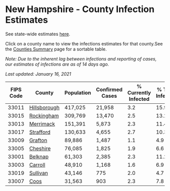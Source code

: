 # New Hampshire - County Infection Estimates

See state-wide estimates [here](/infections/us-nh).

Click on a county name to view the infections estimates for that county.See the [Counties Summary](/infections/summary-counties) page for a sortable table.

*Note: Due to the inherent lag between infections and reporting of cases, our estimates of infections are as of 14 days ago.*

*Last updated: January 16, 2021*

|   FIPS Code |                       County |   Population |   Confirmed Cases |   % Currently Infected |   % Total Infected |
|-------------|------------------------------|--------------|-------------------|------------------------|--------------------|
|       33011 | [Hillsborough](hillsborough) |      417,025 |            21,958 |                    3.2 |               15.9 |
|       33015 |     [Rockingham](rockingham) |      309,769 |            13,470 |                    2.5 |               13.2 |
|       33013 |       [Merrimack](merrimack) |      151,391 |             5,873 |                    2.3 |               11.4 |
|       33017 |       [Strafford](strafford) |      130,633 |             4,655 |                    2.7 |               10.3 |
|       33009 |           [Grafton](grafton) |       89,886 |             1,487 |                    1.1 |                4.9 |
|       33005 |         [Cheshire](cheshire) |       76,085 |             1,825 |                    1.9 |                6.6 |
|       33001 |           [Belknap](belknap) |       61,303 |             2,385 |                    2.3 |               11.2 |
|       33003 |           [Carroll](carroll) |       48,910 |             1,168 |                    1.6 |                6.9 |
|       33019 |         [Sullivan](sullivan) |       43,146 |               775 |                    2.0 |                4.7 |
|       33007 |                 [Coos](coos) |       31,563 |               903 |                    2.3 |                7.8 |